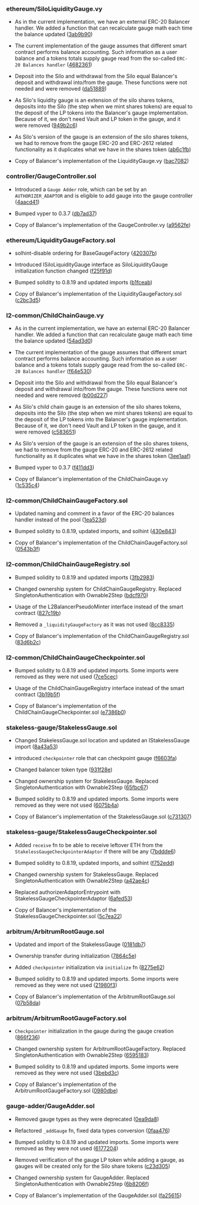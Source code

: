 ### ethereum/SiloLiquidityGauge.vy
- As in the current implementation, we have an external ERC-20 Balancer handler. We added a function that can recalculate gauge math each time the balance updated ([3ab9b90](https://github.com/silo-finance/silo-contracts-v2/pull/34/commits/3ab9b90750287ce4c36d0329408a6bd9d39882d9))

- The current implementation of the gauge assumes that different smart contract performs balance accounting. Such information as a user balance and a tokens totals supply gauge read from the so-called `ERC-20 Balances handler` ([4682361](https://github.com/silo-finance/silo-contracts-v2/pull/34/commits/468236129c7222b62b6faf27726c4dc64ad8d73e))

- Deposit into the Silo and withdrawal from the Silo equal Balancer's deposit and withdrawal into/from the gauge. These functions were not needed and were removed ([da51889](https://github.com/silo-finance/silo-contracts-v2/pull/34/commits/da518898ff7c7704c79eeb5c69a0ad022ad830b8))

- As Silo's liquidity gauge is an extension of the silo shares tokens, deposits into the Silo (the step when we mint shares tokens) are equal to the deposit of the LP tokens into the Balancer's gauge implementation. Because of it, we don't need Vault and LP token in the gauge, and it were removed ([949b2c6](https://github.com/silo-finance/silo-contracts-v2/pull/34/commits/949b2c6d55396b2a5fccd7850f2644b679e4b124))

- As Silo's version of the gauge is an extension of the silo shares tokens, we had to remove from the gauge ERC-20 and ERC-2612 related functionality as it duplicates what we have in the shares token ([ab6c1fb](https://github.com/silo-finance/silo-contracts-v2/pull/34/commits/ab6c1fb59de147e0e13a5ea98ce9f8b21cb1dbf2))

- Copy of Balancer's implementation of the LiquidityGauge.vy ([bac7082](https://github.com/silo-finance/silo-contracts-v2/pull/34/commits/bac708248757c313a2f0c47c6dee0bd91ddaf531))

### controller/GaugeController.sol

- Introduced a `Gauge Adder` role, which can be set by an `AUTHORIZER_ADAPTOR` and is eligible to add gauge into the gauge controller ([4aacd41](https://github.com/silo-finance/silo-contracts-v2/pull/69/commits/4aacd41da29853662f3391e4826af4fd207adde4))

- Bumped vyper to 0.3.7 ([db7ad37](https://github.com/silo-finance/silo-contracts-v2/pull/69/commits/db7ad3739e4ac02dd7556b58d64a933b7744691b))

- Copy of Balancer's implementation of the GaugeController.vy ([a9562fe](https://github.com/silo-finance/silo-contracts-v2/pull/69/commits/a9562fee86534cc563b23bd7ea663292af85eec8))

### ethereum/LiquidityGaugeFactory.sol

- solhint-disable ordering for BaseGaugeFactory ([420307b](https://github.com/silo-finance/silo-contracts-v2/pull/34/commits/420307bfeae951a74f04d8d8e82507ea35d412bb))

- Introduced ISiloLiquidityGauge interface as SiloLiquidityGauge initialization function changed ([f25f91d](https://github.com/silo-finance/silo-contracts-v2/pull/34/commits/f25f91d693fd5894841688ba6e9095759ecc53ce))

- Bumped solidity to 0.8.19 and updated imports ([b1fceab](https://github.com/silo-finance/silo-contracts-v2/pull/34/commits/b1fceaba4398d4041e7ec958273deb6b9901cb4e))

- Copy of Balancer's implementation of the LiquidityGaugeFactory.sol ([c2bc3d5](https://github.com/silo-finance/silo-contracts-v2/pull/34/commits/c2bc3d539244abee8e2cd9b13e70b931eb251735))

### l2-common/ChildChainGauge.vy

- As in the current implementation, we have an external ERC-20 Balancer handler. We added a function that can recalculate gauge math each time the balance updated ([54ad3d0](https://github.com/silo-finance/silo-contracts-v2/pull/56/commits/54ad3d017658e95b0b4e07356998ce558ff2f1ec))

- The current implementation of the gauge assumes that different smart contract performs balance accounting. Such information as a user balance and a tokens totals supply gauge read from the so-called `ERC-20 Balances handler` ([f64e530](https://github.com/silo-finance/silo-contracts-v2/pull/56/commits/f64e530d98b49ef6ad17444b4106c536b1776b80))

- Deposit into the Silo and withdrawal from the Silo equal Balancer's deposit and withdrawal into/from the gauge. These functions were not needed and were removed ([b00d227](https://github.com/silo-finance/silo-contracts-v2/pull/56/commits/b00d227e1335070fec7407e4cdba1703db8be1d7))

- As Silo's child chain gauge is an extension of the silo shares tokens, deposits into the Silo (the step when we mint shares tokens) are equal to the deposit of the LP tokens into the Balancer's gauge implementation. Because of it, we don't need Vault and LP token in the gauge, and it were removed ([c583651](https://github.com/silo-finance/silo-contracts-v2/pull/56/commits/c583651a873e64d4050db8875bc0824d8af772c9))

- As Silo's version of the gauge is an extension of the silo shares tokens, we had to remove from the gauge ERC-20 and ERC-2612 related functionality as it duplicates what we have in the shares token ([3ee1aaf](https://github.com/silo-finance/silo-contracts-v2/pull/56/commits/3ee1aafedf1becad3d9a08141ea192ad1c9ab8bb))

- Bumped vyper to 0.3.7 ([f411dd3](https://github.com/silo-finance/silo-contracts-v2/pull/56/commits/f411dd338f4386693108b019b42ef32dd008bd89))

- Copy of Balancer's implementation of the ChildChainGauge.vy ([1c535c4](https://github.com/silo-finance/silo-contracts-v2/pull/56/commits/1c535c462b0fa00b4a42531e741caa357894a7ad))

### l2-common/ChildChainGaugeFactory.sol

- Updated naming and comment in a favor of the ERC-20 balances handler instead of the pool ([1ea523d](https://github.com/silo-finance/silo-contracts-v2/pull/56/commits/1ea523d4fba941b1ad192091c36f9268bdde3f41))

- Bumped solidity to 0.8.19, updated imports, and solhint ([430e843](https://github.com/silo-finance/silo-contracts-v2/pull/56/commits/430e843bed16bf2dfde6cd39b5eaf1b25c4e02b7))

- Copy of Balancer's implementation of the ChildChainGaugeFactory.sol ([0543b3f](https://github.com/silo-finance/silo-contracts-v2/pull/56/commits/0543b3fd50fe02c3555c0d2efc82fa7771fba33e))

### l2-common/ChildChainGaugeRegistry.sol
- Bumped solidity to 0.8.19 and updated imports ([3fb2983](https://github.com/silo-finance/silo-contracts-v2/pull/60/commits/3fb298378417ede34d7b4fa4edd032cf1ed0ce5b))

- Changed ownership system for ChildChainGaugeRegistry. Replaced SingletonAuthentication with Ownable2Step ([bdcf970](https://github.com/silo-finance/silo-contracts-v2/pull/60/commits/bdcf970447a1f0915b26ebca66b61f9b0a89505a))

- Usage of the L2BalancerPseudoMinter interface instead of the smart contract ([827c19b](https://github.com/silo-finance/silo-contracts-v2/pull/60/commits/827c19b0e25218ba6a9ab9c9eeb83c13e1060ffc))

- Removed a `_liquidityGaugeFactory` as it was not used ([8cc8335](https://github.com/silo-finance/silo-contracts-v2/pull/60/commits/8cc83359c2227060cf6ea59f6e218af092d2c9ba))

- Copy of Balancer's implementation of the ChildChainGaugeRegistry.sol ([83d6b2c](https://github.com/silo-finance/silo-contracts-v2/pull/60/commits/83d6b2c53eaccca44d4b9bcea9740f3be7d35ba5))

### l2-common/ChildChainGaugeCheckpointer.sol
- Bumped solidity to 0.8.19 and updated imports. Some imports were removed as they were not used ([7ce5cec](https://github.com/silo-finance/silo-contracts-v2/pull/60/commits/7ce5cec90e5889c82fe9f396787ae6be491580c1))

- Usage of the ChildChainGaugeRegistry interface instead of the smart contract ([3b19b5f](https://github.com/silo-finance/silo-contracts-v2/pull/60/commits/3b19b5f8cb96f604e19f1961588eafa02e77bf04))

- Copy of Balancer's implementation of the ChildChainGaugeCheckpointer.sol ([e7386b0](https://github.com/silo-finance/silo-contracts-v2/pull/60/commits/e7386b0b0515a5653c41b9e604965264552fc771))

### stakeless-gauge/StakelessGauge.sol
- Changed StakelessGauge.sol location and updated an IStakelessGauge import ([8a43a53](https://github.com/silo-finance/silo-contracts-v2/pull/71/commits/8a43a53bc9c415d6d13b9ed89b25fdfac793b6fd))

- introduced `checkpointer` role that can checkpoint gauge ([f6603fa](https://github.com/silo-finance/silo-contracts-v2/pull/70/commits/f6603fa4a728fb9d934be846ab5968f359d91d96))

- Changed balancer token type ([931f28e](https://github.com/silo-finance/silo-contracts-v2/pull/63/commits/931f28eba3e58321e1a7c3c330634202bcdd1345))

- Changed ownership system for StakelessGauge. Replaced SingletonAuthentication with Ownable2Step ([65fbc67](https://github.com/silo-finance/silo-contracts-v2/pull/63/commits/65fbc670f9a91105742b8ae3738ee4215280c7e3))

- Bumped solidity to 0.8.19 and updated imports. Some imports were removed as they were not used ([6075b4a](https://github.com/silo-finance/silo-contracts-v2/pull/63/commits/6075b4a97a142967a68071a7b3e4f5f82df6f402))

- Copy of Balancer's implementation of the StakelessGauge.sol ([c731307](https://github.com/silo-finance/silo-contracts-v2/pull/63/commits/c7313073b1ca24f4d75fd9f6e5eab3110489249a))

### stakeless-gauge/StakelessGaugeCheckpointer.sol
- Added `receive` fn to be able to receive leftover ETH from the `StakelessGaugeCheckpointerAdaptor` if there will be any ([7bddde6](https://github.com/silo-finance/silo-contracts-v2/pull/72/commits/7bddde63c1b895c5ec938a320468a53ca666379e))

- Bumped solidity to 0.8.19, updated imports, and solhint ([f752edd](https://github.com/silo-finance/silo-contracts-v2/pull/72/commits/f752eddb5972cc99fc5d4dae3806c1287113bb83))

- Changed ownership system for StakelessGauge. Replaced SingletonAuthentication with Ownable2Step ([a42ae4c](https://github.com/silo-finance/silo-contracts-v2/pull/72/commits/a42ae4ca7bfd1a76ad76251ede5b265fba7bfa87))

- Replaced authorizerAdaptorEntrypoint with StakelessGaugeCheckpointerAdaptor ([6afed53](https://github.com/silo-finance/silo-contracts-v2/pull/72/commits/6afed5359eef99bb1367c21960412715542c14ef))

- Copy of Balancer's implementation of the StakelessGaugeCheckpointer.sol ([5c7ea22](https://github.com/silo-finance/silo-contracts-v2/pull/72/commits/5c7ea225313e8a3b10ba809f47153271fcdac6fc))

### arbitrum/ArbitrumRootGauge.sol
- Updated and import of the StakelessGauge ([0181db7](https://github.com/silo-finance/silo-contracts-v2/pull/71/commits/0181db745f6e252033c879805fcd9e610b7609af))

- Ownership transfer during initialization ([7864c5e](https://github.com/silo-finance/silo-contracts-v2/pull/70/commits/7864c5e9aec84c6a469c73162871fcadc82c2844))

- Added `checkpointer` initialization via `initialize` fn ([8275e62](https://github.com/silo-finance/silo-contracts-v2/pull/70/commits/8275e62cc02f3411dd0a71281ab6fddae5ff9370))

- Bumped solidity to 0.8.19 and updated imports. Some imports were removed as they were not used ([21980f3](https://github.com/silo-finance/silo-contracts-v2/pull/63/commits/21980f320d453e4ae96793c2ca728915f4ff6b28))

- Copy of Balancer's implementation of the ArbitrumRootGauge.sol ([07b58da](https://github.com/silo-finance/silo-contracts-v2/pull/63/commits/07b58da40203b8d6594b16130bc80550a4b4d465))

### arbitrum/ArbitrumRootGaugeFactory.sol
- `Checkpointer` initialization in the gauge during the gauge creation ([866f236](https://github.com/silo-finance/silo-contracts-v2/pull/70/commits/866f2368ad10f5d0f4e6ff253680d10590eb9cd1))

- Changed ownership system for ArbitrumRootGaugeFactory. Replaced SingletonAuthentication with Ownable2Step ([6595183](https://github.com/silo-finance/silo-contracts-v2/pull/63/commits/659518311f8a73fe552848d25aeb3167eb753ce1))

- Bumped solidity to 0.8.19 and updated imports. Some imports were removed as they were not used ([3bebd3c](https://github.com/silo-finance/silo-contracts-v2/pull/63/commits/3bebd3c9d6f4bd551900b7004e92aee7e4171c0b))

- Copy of Balancer's implementation of the ArbitrumRootGaugeFactory.sol ([0980dbe](https://github.com/silo-finance/silo-contracts-v2/pull/63/commits/0980dbe5b7a875ec329a45e453b4c1e25708a907))

### gauge-adder/GaugeAdder.sol
- Removed gauge types as they were deprecated ([0ea9da8](https://github.com/silo-finance/silo-contracts-v2/pull/66/commits/0ea9da87c6827ed73211bb266aa183a7a71d82ec))

- Refactored `_addGauge` fn, fixed data types conversion ([0faa476](https://github.com/silo-finance/silo-contracts-v2/pull/66/commits/0faa476b4422be322d44ffa5701bb08829013493))

- Bumped solidity to 0.8.19 and updated imports. Some imports were removed as they were not used ([6177204](https://github.com/silo-finance/silo-contracts-v2/pull/66/commits/617720407034bf9ef324908eac900afd09f4dc6a))

- Removed verification of the gauge LP token while adding a gauge, as gauges will be created only for the Silo share tokens ([c23d305](https://github.com/silo-finance/silo-contracts-v2/pull/66/commits/c23d3057199a85a32297b8095c203a0519bc350b))

- Changed ownership system for GaugeAdder. Replaced SingletonAuthentication with Ownable2Step ([6b8206f](https://github.com/silo-finance/silo-contracts-v2/pull/66/commits/6b8206ff6a538cdacde7b3d90269d04b64c46b91))

- Copy of Balancer's implementation of the GaugeAdder.sol ([fa25615](https://github.com/silo-finance/silo-contracts-v2/pull/66/commits/fa256150b70ff6cf222f39d26b52a5fb90788e6f))
